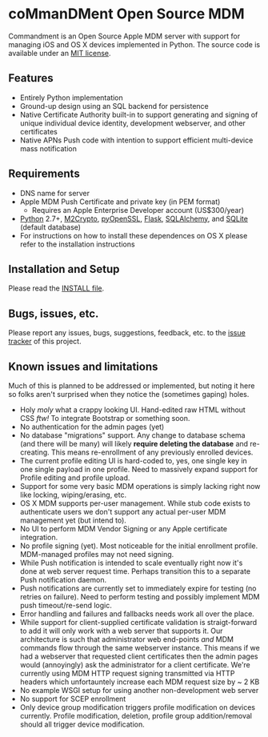 # coMmanDMent Open Source MDM

Commandment is an Open Source Apple MDM server with support for managing iOS and OS X devices implemented in Python. The source code is available under an [MIT license](LICENSE.txt).

## Features

* Entirely Python implementation
* Ground-up design using an SQL backend for persistence
* Native Certificate Authority built-in to support generating and signing of unique individual device identity, development webserver, and other certificates
* Native APNs Push code with intention to support efficient multi-device mass notification

## Requirements

* DNS name for server
* Apple MDM Push Certificate and private key (in PEM format)
  * Requires an Apple Enterprise Developer account (US$300/year)
* [Python](https://www.python.org/) 2.7+, [M2Crypto](http://chandlerproject.org/Projects/MeTooCrypto), [pyOpenSSL](https://github.com/pyca/pyopenssl), [Flask](http://flask.pocoo.org/), [SQLAlchemy](http://www.sqlalchemy.org/), and [SQLite](https://www.sqlite.org/) (default database)
* For instructions on how to install these dependences on OS X please refer to the installation instructions

## Installation and Setup

Please read the [INSTALL file](INSTALL.md).

## Bugs, issues, etc.

Please report any issues, bugs, suggestions, feedback, etc. to the [issue tracker](../../issues) of this project.

## Known issues and limitations

Much of this is planned to be addressed or implemented, but noting it here so folks aren't surprised when they notice the (sometimes gaping) holes.

* Holy *moly* what a crappy looking UI. Hand-edited raw HTML without CSS *ftw!* To integrate Bootstrap or something soon.
* No authentication for the admin pages (yet)
* No database "migrations" support. Any change to database schema (and there will be many) will likely **require deleting the database** and re-creating. This means re-enrollment of any previously enrolled devices.
* The current profile editing UI is hard-coded to, yes, one single key in one single payload in one profile. Need to massively expand support for Profile editing and profile upload.
* Support for some very basic MDM operations is simply lacking right now like locking, wiping/erasing, etc.
* OS X MDM supports per-user management. While stub code exists to authenticate users we don't support any actual per-user MDM management yet (but intend to).
* No UI to perform MDM Vendor Signing or any Apple certificate integration.
* No profile signing (yet). Most noticeable for the initial enrollment profile. MDM-managed profiles may not need signing.
* While Push notification is intended to scale eventually right now it's done at web server request time. Perhaps transition this to a separate Push notification daemon.
* Push notifications are currently set to immediately expire for testing (no retries on failure). Need to perform testing and possibly implement MDM push timeout/re-send logic.
* Error handling and failures and fallbacks needs work all over the place.
* While support for client-supplied certificate validation is straigt-forward to add it will only work with a web server that supports it. Our architecture is such that administrator web end-points *and* MDM commands flow through the same webserver instance. This means if we had a webserver that requested client certificates then the admin pages would (annoyingly) ask the administrator for a client certificate. We're currently using MDM HTTP request signing transmitted via HTTP headers which unfortauntely increase each MDM request size by ~ 2 KB
* No example WSGI setup for using another non-development web server
* No support for SCEP enrollment
* Only device group modification triggers profile modification on devices currently. Profile modification, deletion, profile group addition/removal should all trigger device modification.
